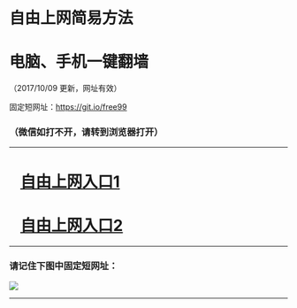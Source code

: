 ﻿# 自由上网简易方法

# 电脑、手机一键翻墙

（2017/10/09 更新，网址有效）

固定短网址：https://git.io/free99

### （微信如打不开，请转到浏览器打开）


***





# &nbsp;&nbsp; <a href="http://ft116372626.fwq-tz-1001.info/fwqtz01.html?t=100900110311 " target="_blank">自由上网入口1</a>
# &nbsp;&nbsp; <a href="http://ft2729614713.fwq-tz-1002.info/fwqtz02.html?t=100900122007 " target="_blank">自由上网入口2</a>
***

### 请记住下图中固定短网址：

<img src="https://s3-us-west-2.amazonaws.com/fwq-1001/yjfq-20170905okok.png" /> 


***

